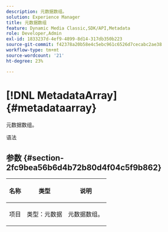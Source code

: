 ```yaml
---
description: 元数据数组。
solution: Experience Manager
title: 元数据数组
feature: Dynamic Media Classic,SDK/API,Metadata
role: Developer,Admin
exl-id: 1833237d-4ef9-4899-8d14-317db350b223
source-git-commit: f42378a20b58e4c5ebc961c6526d7cecabc2ae38
workflow-type: tm+mt
source-wordcount: '21'
ht-degree: 23%

---
```


# [!DNL MetadataArray]{#metadataarray}

元数据数组。

语法

## 参数 {#section-2fc9bea56b6d4b72b80d4f04c5f9b862}

<table id="table_04100BB8ABD84EF68B0A7CE3AD946414"> 
 <thead> 
  <tr> 
   <th colname="col1" class="entry"> <p>名称 </p> </th> 
   <th colname="col2" class="entry"> <p>类型 </p> </th> 
   <th colname="col3" class="entry"> <p>说明 </p> </th> 
  </tr> 
 </thead>
 <tbody> 
  <tr> 
   <td colname="col1"> <p><span class="codeph"> <span class="varname"> 项目</span> </span> </p> </td> 
   <td colname="col2"> <p><span class="codeph"> 类型：元数据</span> </p> </td> 
   <td colname="col3"> <p>元数据数组。 </p> </td> 
  </tr> 
 </tbody> 
</table>
